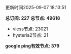 更新时间2025-09-07 18:13:51

**总订阅: 227**
**总节点: 49618**
- vless节点: 23021
- hysteria2节点: 21

**google ping有效节点: 379**
